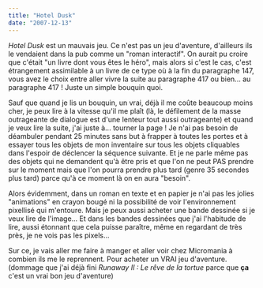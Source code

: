 ```yaml
---
title: "Hotel Dusk"
date: "2007-12-13"
---
```


_Hotel Dusk_ est un mauvais jeu. Ce n'est pas un jeu d'aventure, d'ailleurs ils le vendaient dans la pub comme un "roman interactif". On aurait pu croire que c'était "un livre dont vous êtes le héro", mais alors si c'est le cas, c'est étrangement assimilable à un livre de ce type où à la fin du paragraphe 147, vous avez le choix entre aller vivre la suite au paragraphe 417 ou bien... au paragraphe 417 ! Juste un simple bouquin quoi.

Sauf que quand je lis un bouquin, un vrai, déjà il me coûte beaucoup moins cher, je peux lire à la vitesse qu'il me plaît (là, le défilement de la masse outrageante de dialogue est d'une lenteur tout aussi outrageante) et quand je veux lire la suite, j'ai juste à... tourner la page ! Je n'ai pas besoin de déambuler pendant 25 minutes sans but à frapper à toutes les portes et à essayer tous les objets de mon inventaire sur tous les objets cliquables dans l'espoir de déclencer la séquence suivante. Et je ne parle même pas des objets qui ne demandent qu'à être pris et que l'on ne peut PAS prendre sur le moment mais que l'on pourra prendre plus tard (genre 35 secondes plus tard) parce qu'à ce moment là on en aura "besoin".

Alors évidemment, dans un roman en texte et en papier je n'ai pas les jolies "animations" en crayon bougé ni la possibilité de voir l'environnement pixellisé qui m'entoure. Mais je peux aussi acheter une bande dessinée si je veux lire de l'image... Et dans les bandes dessinées que j'ai l'habitude de lire, aussi étonnant que cela puisse paraître, même en regardant de très près, je ne vois pas les pixels...

Sur ce, je vais aller me faire à manger et aller voir chez Micromania à combien ils me le reprennent. Pour acheter un VRAI jeu d'aventure. (dommage que j'ai déjà fini _Runaway II : Le rêve de la tortue_ parce que **ça** c'est un vrai bon jeu d'aventure)
